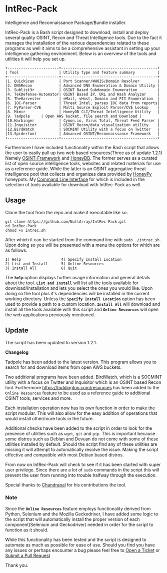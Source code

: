 # IntRec-Pack
Intelligence and Reconnaissance Package/Bundle installer.

IntRec-Pack is a Bash script designed to download, install and deploy several quality OSINT, Recon and Threat Intelligence tools. Due to the fact it manages the installation of the various dependencies related to these programs as well it aims to be a comprehensive assistant in setting up your intelligence gathering environment. Below is an overview of the tools and utilities it will help you set up.

```
+-----------------------+-------------------------------------------+
| Tool                  | Utility type and feature summary          |
+-----------------------+-------------------------------------------+
|1. QuickScan	        | Port Scanner/WHOIS/Domain Resolver        |
|2. DNSRecon            | Advanced DNS Enumeration & Domain Utility |
|3. Sublist3r           | OSINT Based Subdomain Enumeration         |
|4. TekDefense-Automator| OSINT Based IP, URL and Hash Analyzer     |
|5. TheHarvester        | eMail, vHost, Domain and PII Enumeration  |
|6. IOC-Parser          | Threat Intel, parses IOC data from reports|
|7. PyParser-CVE        | Multi Source Exploit Parser/CVE Lookup    |
|8. Mimir               | HoneyDB CLI/Threat Intelligence Utility   |
|9. Tadpole		| Open AWS bucket, file search and Download |
|10.Harbinger           | Cymon.io, Virus Total, Threat Feed Parser |
|11.Inquisitor          | OSINT Recon/data visualization utility    |
|12.BirdWatch           | SOCMINT Utility with a focus on Twitter   |
|13.Spiderfoot          | Advanced OSINT/Reconnaissance Framework   |
+-----------------------+-------------------------------------------+
```

Furthermore I have included functionality within the Bash script that allows the user to easily pull up two web based resources(Three as of update 1.2.1) Namely [OSINT-Framework](http://osintframework.com) and [HoneyDB](http://riskdiscovery.com/honeydb). The former serves as a curated list of open source intelligence tools, websites and related materials for use as a reference guide. While the latter is an OSINT aggregative threat intelligence pool that collects and organizes data provided by [HoneyPy](https://github.com/foospidy/HoneyPy) honeypots. My [Command Line Interface](https://github.com/NullArray/Mimir) for which is included in the selection of tools available for download with IntRec-Pack as well.

## Usage

Clone the tool from the repo and make it executable like so.

```
git clone https://github.com/NullArray/IntRec-Pack.git
cd IntRec-Pack
chmod +x intrec.sh
```
After which it can be started from the command line with `sudo ./intrec.sh`. Upon doing so you will be presented with a menu the options for which are as follows:

```
1) Help	                 4) Specify Install Location
2) List and Install      5) Online Resources
3) Install All           6) Quit
```

The **`help`** option displays further usage information and general details about the tool. **`List and Install`** will list all the tools available for download/installation and lets you select the ones you would like. Upon doing so the tool plus it's dependencies will be installed in the current working directory. Unless the **`Specify Install Location`** option has been used to provide a path to a custom location. **`Install All`** will download and install all the tools available with this script and **`Online Resources`** will open the web applications previously mentioned.

## Update

The script has been updated to version 1.2.1. 


**Changelog**

Tadpole has been added to the latest version. This program allows you to search for and download items from open AWS buckets.

Two additional programs have been added. BirdWatch, which is a SOCMINT utility with a focus on Twitter and Inquisitor which is an OSINT based Recon tool. Furthermore https://toddington.com/resources has been added to the `Online Resources` feature to be used as a reference guide to additional OSINT tools, services and more.

Each installation operation now has its own function in order to make the script modular. This will also allow for the easy addition of operations that would install other/more tools in the future.

Additional checks have been added to the script in order to look for the presence of utilities such as `wget`, `git` and `pip`. This is important because some distros such as Debian and Devuan do not come with some of these utilities installed by default. Should the script find any of these utilities are missing it will attempt to automatically resolve the issue. Making the script effective and compatible with most Debian based distros.

From now on IntRec-Pack will check to see if it has been started with super user privilege. Since there are a lot of `sudo` commands in the script this will prevent the user from running into trouble halfway through the execution.

Special thanks to [Chandrapal](https://github.com/Chan9390) for his contributions the tool.

### Note

Since the **`Online Resources`** feature employs functionality derived from Python, Selenium and the Mozilla Geckodriver, I have added some logic to the script that will automatically install the proper version of each component(Selenium and Geckodriver) needed in order for the script to function as it should.

While this functionality has been tested and the script is designed to automate as much as possible for ease of use. Should you find you have any issues or perhaps encounter a bug please feel free to [Open a Ticket](https://github.com/NullArray/IntRec-Pack/issues) or [Submit a Pull Request](https://github.com/NullArray/IntRec-Pack/pulls)

Thank you.
